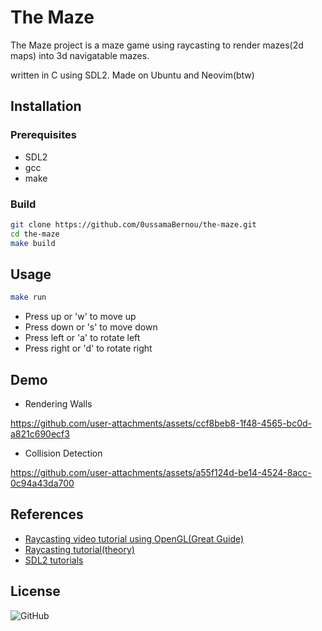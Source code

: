 # The Maze
The Maze project is a maze game using raycasting to render mazes(2d maps) into 3d navigatable mazes.

written in C using SDL2. Made on Ubuntu and Neovim(btw)

## Installation

### Prerequisites

- SDL2
- gcc
- make

### Build

```bash
git clone https://github.com/0ussamaBernou/the-maze.git
cd the-maze
make build
```

## Usage

```bash
make run
```
- Press up or 'w' to move up
- Press down or 's' to move down
- Press left or 'a' to rotate left
- Press right or 'd' to rotate right

## Demo
- Rendering Walls

https://github.com/user-attachments/assets/ccf8beb8-1f48-4565-bc0d-a821c690ecf3

- Collision Detection

https://github.com/user-attachments/assets/a55f124d-be14-4524-8acc-0c94a43da700


## References
- [Raycasting video tutorial using OpenGL(Great Guide)](https://www.youtube.com/watch?v=gYRrGTC7GtA)
- [Raycasting tutorial(theory)](https://permadi.com/1996/05/ray-casting-tutorial-table-of-contents/)
- [SDL2 tutorials](https://lazyfoo.net/tutorials/SDL/index.php)

## License

![GitHub](https://img.shields.io/github/license/0ussamaBernou/the-maze)

